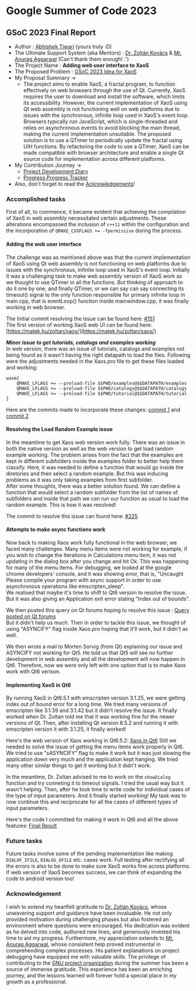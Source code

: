 # Google Summer of Code 2023
## GSoC 2023 Final Report

* Author :  [Abhishek Tiwari](https://github.com/tabhishek432) (yours truly :D)
* The Ultimate Support System (aka Mentors) : [Dr. Zoltán Kovács](https://github.com/kovzol) & [Mr. Anurag Aggarwal](https://github.com/kanurag94) (Can't thank them enough! :')
* The Project Name : **Adding web user interface to XaoS**
* The Proposed Problem : [GSoC 2023 Idea for XaoS](https://www.gnu.org/software/soc-projects/ideas-2023.html#xaos)
* My Proposal Summary ->
    * The project aims to enable XaoS, a fractal program, to function effectively on web browsers through the use of Qt. Currently, XaoS requires the user to download and install the software, which limits its accessibility. However, the current implementation of XaoS using Qt web assembly is not functioning well on web platforms due to issues with the synchronous, infinite loop used in XaoS's event loop. Browsers typically run JavaScript, which is single-threaded and relies on asynchronous events to avoid blocking the main thread, making the current implementation unsuitable. The proposed solution is to use a QTimer to periodically update the fractal using UIH functions. By refactoring the code to use a QTimer, XaoS can be made compatible with browser architecture and enable a single Qt source code for implementation across different platforms.
* My Contribution Journey ->
    * [Project Development Diary](https://docs.google.com/document/d/1gsRQepBochpEL1ASOPFwII6olB8vulU73TDNcHqstUE/edit?usp=sharing) 
    * [Progress Progress Tracker](https://docs.google.com/spreadsheets/d/1925x3CV-awJKOs7Q3sSbBp-BN1PwsH4O2mp9Xqw5H4c/edit?usp=sharing)
* Also, don't forget to read the [Acknowledgements](https://github.com/tabhishek432/GSoC-2023-xaos/blob/main/README.md#acknowledgement)!

### Accomplished tasks
First of all, to commence, it became evident that achieving the compilation of XaoS in web assembly necessitated certain adjustments. These alterations encompassed the inclusion of `c++11` within the configuration and the incorporation of `QMAKE_CXXFLAGS += -fpermissive` during the process.
#### Adding the web user interface
The challenge was as mentioned above was that the current implementation of XaoS using Qt web assembly is not functioning on web platforms due to issues with the synchronous, infinite loop used in XaoS's event loop. Initially it was a challenging task to make web assembly version of XaoS work as we thought to use QTimer in all the functions. But thinking of approach to do it one by one, and finally QTimer, or we can say can say connecting its timeout() signal to the only function responsible for primary infinite loop in main.cpp, that is eventLoop() function inside mainwindow.cpp, it was finally working in web browser.

The Initial commit resolving the issue can be found here: [#151](https://github.com/xaos-project/XaoS/commit/8a08d80386325dd0ec700f0fcd1d6d717a03b76d) <br />
The first version of working XaoS web UI can be found here: [https://matek.hu/zoltan/xaos/](https://matek.hu/zoltan/xaos/)

***Minor issue to get tutorials, catalogs and examples working***<br />
In web version, there was an issue of tutorials, catalogs and examples not being found as it wasn't having the right datapath to load the files. Following were the adjustments needed in the Xaos.pro file to get these files loaded and working:
```
wasm{
    QMAKE_LFLAGS += --preload-file $$PWD/examples@$$DATAPATH/examples
    QMAKE_LFLAGS += --preload-file $$PWD/catalogs@$$DATAPATH/catalogs
    QMAKE_LFLAGS += --preload-file $$PWD/tutorial@$$DATAPATH/tutorial
}
```
Here are the commits made to incorporate these changes: [commit 1](https://github.com/xaos-project/XaoS/commit/2aaa9fec927da3878f18d242760fa4f86e5626e8) and [commit 2](https://github.com/xaos-project/XaoS/commit/84b5dba18df410ea576f6e445bce1f96d8bd5058)

#### Resolving the Load Random Example issue
In the meantime to get Xaos web version work fully. There was an issue in both the native version as well as the web version to get load random example working. The problem arises from the fact that the examples are kept in different subfolders inside the examples folder to better help them classify. Here, it was needed to define a function that would go inside the diretories and then select a random example. But this was inducing problems as it was only taking examples from first subfolder. <br />
After some thoughts, there was a better solution found. We can define a function that would select a random subfolder from the list of names of subfolders and inside that path we can run our function as usual to load the random example. This is how it was resolved!

The commit to resolve this issue can found here: [#225](https://github.com/xaos-project/XaoS/commit/67a9c261479e5dc70db9704d468c99d65725aeef)

#### Attempts to make async functions work
Now back to making Xaos work fully functional in the web browser, we faced many challenges. Many menu items were not working for example, if you wish to change the Iterations in Calculations menu item, it was not updating in the dialog box after you change and hit Ok. This was happening for many of the menu items. For debugging, we looked at the google chrome developers' console, and it was showing error, that is, "Uncaught Please compile your program with async support in order to use asynchronous operations like emscripten_sleep". <br />
We realised that maybe it's time to shift to Qt6 version to resolve the issue. But it was also giving an Application exit error stating "Index out of bounds".

We then posted this query on Qt forums hoping to resolve this issue : [Query posted on Qt forums](https://forum.qt.io/topic/146513/error-while-running-xaos-as-a-web-application-in-qt6) <br />
But it didn't help us much. Then in order to tackle this issue, we thought of using "ASYNCIFY" flag inside Xaos.pro hoping that it'll work, but it didn't as well. <br />

We then wrote a mail to Morten Sorvig (from Qt) explaining our issue and ASYNCIFY not working for Qt5. He told us that Qt5 will see no further development in web assembly and all the development will now happen in Qt6. Therefore, now we were only left with one option that is to make Xaos work with Qt6 verison.

#### Implementing XaoS in Qt6
By running XaoS in Qt6.5.1 with emscripten version 3.1.25, we were getting index out of bound error for a long time. We tried many versions of emscripten like 3.1.39 and 3.1.42 but it didn't resolve the issue. It finally worked when Dr. Zoltan told me that it was working fine for the newer versions of Qt. Then, after installing Qt version 6.5.2 and running it with emscripten version it with 3.1.25, it finally worked!

Here's the web version of Xaos working in Qt6.5.2: [Xaos in Qt6](https://matek.hu/zoltan/xaos.tmp3/xaos.html)
Still we needed to solve the issue of getting the menu items work properly in Qt6. We tried to use "sASYNCIFY" flag to make it work but it was just slowing the application down very much and the application kept hanging. We tried many other similar things to get it working but it didn't work.

In the meantime, Dr. Zoltan advised to me to work on the `showDialog` function and try conneting it to timeout signals. I tried the usual way but it wasn't helping. Then, after he took time to write code for individual cases of the type of input parameters. And it finally started working! My task was to now continue this and reciprocate for all the cases of different types of input parameters.

Here's the code I committed for making it work in Qt6 and all the above features: [Final Result]()

### Future tasks
Future tasks involve some of the pending implementation like making `DIALOF_IFILE`, `DIALOG_OFILE` etc. cases work. Full testing after rectifying all the errors is also to be done to make sure XaoS works fine across platforms.<br />
If web version of XaoS becomes success, we can think of expanding the code to android version too!

### Acknowledgement
I wish to extend my heartfelt gratitude to [Dr. Zoltán Kovács](https://github.com/kovzol), whose unwavering support and guidance have been invaluable. He not only provided motivation during challenging phases but also fostered an environment where questions were encouraged. His dedication was evident as he delved into code, authored new lines, and generously invested his time to aid my progress. Furthermore, my appreciation extends to [Mr. Anurag Aggarwal](https://github.com/kanurag94), whose consistent help proved instrumental in comprehending complex processes. His patient explanations on project debugging have equipped me with valuable skills. The privilege of contributing to the [GNU project organization](https://www.gnu.org/home.en.html) during the summer has been a source of immense gratitude. This experience has been an enriching journey, and the lessons learned will forever hold a special place in my growth as a professional.

